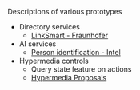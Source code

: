 Descriptions of various prototypes
* Directory services
    - [LinkSmart - Fraunhofer](linksmart.md)
* AI services
    - [Person identification - Intel](personid.md)
* Hypermedia controls
    - Query state feature on actions
    - [Hypermedia Proposals](hypermedia.md)
